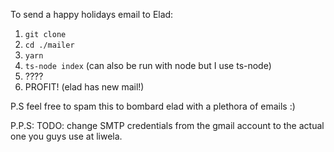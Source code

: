 To send a happy holidays email to Elad:

1. `git clone`
2. `cd ./mailer`
3. `yarn`
4. `ts-node index` (can also be run with node but I use ts-node)
5. ????
6. PROFIT! (elad has new mail!)

P.S feel free to spam this to bombard elad with a plethora of emails :)

P.P.S: TODO: change SMTP credentials from the gmail account to the actual one you guys use at liwela.